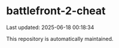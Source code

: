 # battlefront-2-cheat

Last updated: 2025-06-18 00:18:34

This repository is automatically maintained.
